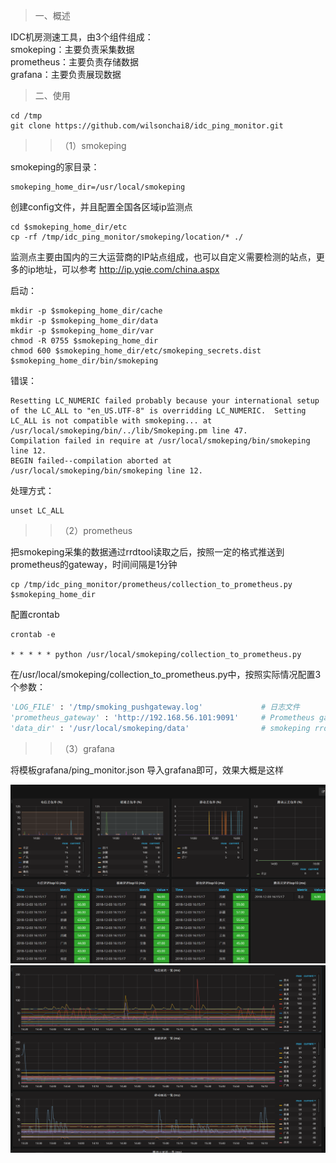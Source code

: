 > 一、概述

IDC机房测速工具，由3个组件组成：  
smokeping：主要负责采集数据  
prometheus：主要负责存储数据  
grafana：主要负责展现数据  

> 二、使用

```
cd /tmp
git clone https://github.com/wilsonchai8/idc_ping_monitor.git
```

>> （1）smokeping

smokeping的家目录：

```
smokeping_home_dir=/usr/local/smokeping
```

创建config文件，并且配置全国各区域ip监测点

```
cd $smokeping_home_dir/etc
cp -rf /tmp/idc_ping_monitor/smokeping/location/* ./
```
监测点主要由国内的三大运营商的IP站点组成，也可以自定义需要检测的站点，更多的ip地址，可以参考 <http://ip.yqie.com/china.aspx> 

启动：

```
mkdir -p $smokeping_home_dir/cache
mkdir -p $smokeping_home_dir/data
mkdir -p $smokeping_home_dir/var
chmod -R 0755 $smokeping_home_dir
chmod 600 $smokeping_home_dir/etc/smokeping_secrets.dist
$smokeping_home_dir/bin/smokeping
```

错误：

```
Resetting LC_NUMERIC failed probably because your international setup of the LC_ALL to "en_US.UTF-8" is overridding LC_NUMERIC.  Setting LC_ALL is not compatible with smokeping... at /usr/local/smokeping/bin/../lib/Smokeping.pm line 47.
Compilation failed in require at /usr/local/smokeping/bin/smokeping line 12.
BEGIN failed--compilation aborted at /usr/local/smokeping/bin/smokeping line 12.
```
处理方式：
```
unset LC_ALL
```

>> （2）prometheus

把smokeping采集的数据通过rrdtool读取之后，按照一定的格式推送到prometheus的gateway，时间间隔是1分钟

```
cp /tmp/idc_ping_monitor/prometheus/collection_to_prometheus.py $smokeping_home_dir
```

配置crontab

```
crontab -e 

* * * * * python /usr/local/smokeping/collection_to_prometheus.py
```

在/usr/local/smokeping/collection_to_prometheus.py中，按照实际情况配置3个参数：  

```python
'LOG_FILE' : '/tmp/smoking_pushgateway.log'             # 日志文件  
'prometheus_gateway' : 'http://192.168.56.101:9091'     # Prometheus gateway地址  
'data_dir' : '/usr/local/smokeping/data'                # smokeping rrd文件的存放地址  
```


>> （3）grafana

将模板grafana/ping_monitor.json 导入grafana即可，效果大概是这样

![](img/grafana_01.png)
![](img/grafana_02.png)
